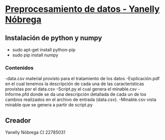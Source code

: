 
# [Preprocesamiento de datos - Yanelly Nóbrega](https://github.com/DataMiningUCV/preprocesamiento-de-datos-yanellynobrega)


## Instalación de python y numpy

- sudo apt-get install python-pip
- sudo pip install numpy


### Contenidos
-data.csv material provisto para el tratamiento de los datos
-Explicación.pdf en el cual tenemos la descripción de cada una de las características provistas por el data.csv
-Script.py el cual genera el minable.csv
-Informe.pfd donde se da una descripción detallada de cada un de los cambios realizados en el archivo de entrada (data.csv).
-Minable.csv vista minable que se genera a partir de script.py


## Creador

Yanelly Nóbrega
CI 22785031
